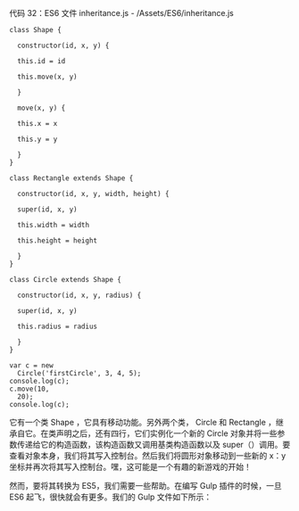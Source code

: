   

代码 32：ES6 文件 inheritance.js - /Assets/ES6/inheritance.js

```
class Shape {

  constructor(id, x, y) {

  this.id = id

  this.move(x, y)

  }

  move(x, y) {

  this.x = x

  this.y = y

  }
}

class Rectangle extends Shape {

  constructor(id, x, y, width, height) {

  super(id, x, y)

  this.width = width

  this.height = height

  }
}

class Circle extends Shape {

  constructor(id, x, y, radius) {

  super(id, x, y)

  this.radius = radius

  }
}

var c = new
  Circle('firstCircle', 3, 4, 5);
console.log(c);
c.move(10,
  20);
console.log(c);

```

它有一个类 Shape ，它具有移动功能。另外两个类， Circle 和 Rectangle ，继承自它。在类声明之后，还有四行，它们实例化一个新的 Circle 对象并将一些参数传递给它的构造函数，该构造函数又调用基类构造函数以及 super（）调用。要查看对象本身，我们将其写入控制台。然后我们将圆形对象移动到一些新的 x：y 坐标并再次将其写入控制台。嘿，这可能是一个有趣的新游戏的开始！

然而，要将其转换为 ES5，我们需要一些帮助。在编写 Gulp 插件的时候，一旦 ES6 起飞，很快就会有更多。我们的 Gulp 文件如下所示：